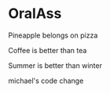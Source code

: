 # OralAss

Pineapple belongs on pizza

Coffee is better than tea

Summer is better than winter

michael's code change
